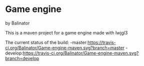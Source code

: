 # Game engine
by Balinator

This is a maven project for a game engine made with lwjgl3

The current status of the build:
  -master:https://travis-ci.org/Balinator/Game-engine-maven.svg?branch=master
  -develop:https://travis-ci.org/Balinator/Game-engine-maven.svg?branch=develop
